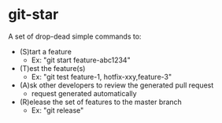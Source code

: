 # git-star
A set of drop-dead simple commands to:
* (S)tart a feature 
  * Ex: "git start feature-abc1234"
* (T)est the feature(s) 
  * Ex: "git test feature-1, hotfix-xxy,feature-3"
* (A)sk other developers to review the generated pull request
  * request generated automatically
* (R)elease the set of features to the master branch 
  * Ex: "git release"
